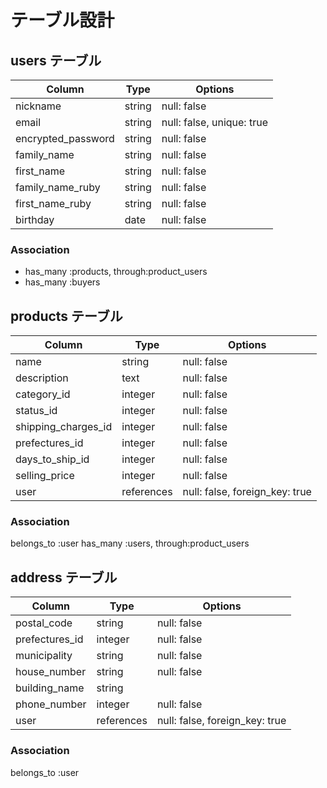 # テーブル設計

## users テーブル

| Column             | Type    | Options                   |
| ------------------ | ------- | ------------------------- |
| nickname           | string  | null: false               |
| email              | string  | null: false, unique: true |
| encrypted_password | string  | null: false               |
| family_name        | string  | null: false               |
| first_name         | string  | null: false               |
| family_name_ruby   | string  | null: false               |
| first_name_ruby    | string  | null: false               |
| birthday           | date    | null: false               |

### Association
- has_many :products, through:product_users
- has_many :buyers

## products テーブル

| Column              | Type        | Options                        |
| ------------------- | ----------- | ------------------------------ |
| name                | string      | null: false                    |
| description         | text        | null: false                    |
| category_id         | integer     | null: false                    |
| status_id           | integer     | null: false                    |
| shipping_charges_id | integer     | null: false                    |
| prefectures_id      | integer     | null: false                    |
| days_to_ship_id     | integer     | null: false                    |
| selling_price       | integer     | null: false                    |
| user                | references  | null: false, foreign_key: true |

### Association
belongs_to :user
has_many :users, through:product_users

## address テーブル

| Column           | Type       | Options                        |
| ---------------- | ---------- | ------------------------------ |
| postal_code      | string     | null: false                    |
| prefectures_id   | integer    | null: false                    |
| municipality     | string     | null: false                    |
| house_number     | string     | null: false                    |
| building_name    | string     |                                |
| phone_number     | integer    | null: false                    |
| user             | references | null: false, foreign_key: true |

### Association
belongs_to :user